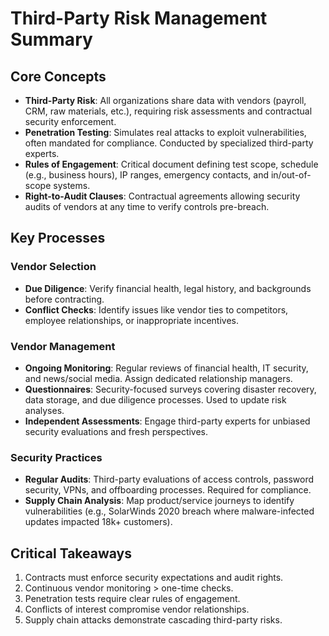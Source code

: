 # Third-Party Risk Management Summary

## Core Concepts
- **Third-Party Risk**: All organizations share data with vendors (payroll, CRM, raw materials, etc.), requiring risk assessments and contractual security enforcement.
- **Penetration Testing**: Simulates real attacks to exploit vulnerabilities, often mandated for compliance. Conducted by specialized third-party experts.
- **Rules of Engagement**: Critical document defining test scope, schedule (e.g., business hours), IP ranges, emergency contacts, and in/out-of-scope systems.
- **Right-to-Audit Clauses**: Contractual agreements allowing security audits of vendors at any time to verify controls pre-breach.

## Key Processes
### Vendor Selection
- **Due Diligence**: Verify financial health, legal history, and backgrounds before contracting.
- **Conflict Checks**: Identify issues like vendor ties to competitors, employee relationships, or inappropriate incentives.

### Vendor Management
- **Ongoing Monitoring**: Regular reviews of financial health, IT security, and news/social media. Assign dedicated relationship managers.
- **Questionnaires**: Security-focused surveys covering disaster recovery, data storage, and due diligence processes. Used to update risk analyses.
- **Independent Assessments**: Engage third-party experts for unbiased security evaluations and fresh perspectives.

### Security Practices
- **Regular Audits**: Third-party evaluations of access controls, password security, VPNs, and offboarding processes. Required for compliance.
- **Supply Chain Analysis**: Map product/service journeys to identify vulnerabilities (e.g., SolarWinds 2020 breach where malware-infected updates impacted 18k+ customers).

## Critical Takeaways
1. Contracts must enforce security expectations and audit rights.
2. Continuous vendor monitoring > one-time checks.
3. Penetration tests require clear rules of engagement.
4. Conflicts of interest compromise vendor relationships.
5. Supply chain attacks demonstrate cascading third-party risks.
